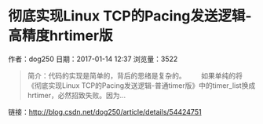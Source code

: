 # 彻底实现Linux TCP的Pacing发送逻辑-高精度hrtimer版
作者：dog250
日期：2017-01-14 12:37
浏览量：3522
> 简介：代码的实现是简单的，背后的思绪是复杂的。        如果单纯的将《彻底实现Linux TCP的Pacing发送逻辑-普通timer版》中的timer_list换成hrtimer，必然招致失败。因为...

 链接：http://blog.csdn.net/dog250/article/details/54424751
